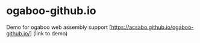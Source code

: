# ogaboo-github.io
Demo for ogaboo web assembly support
[https://acsabo.github.io/ogaboo-github.io/] (link to demo)
